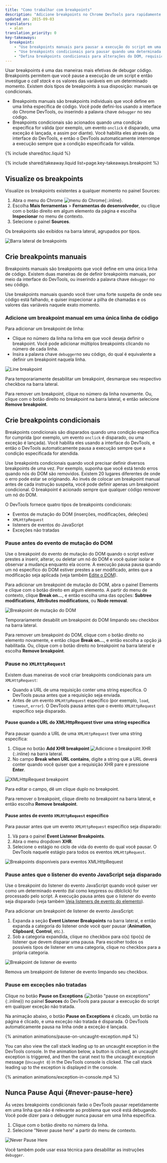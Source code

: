 ```yaml
---
title: "Como trabalhar com breakpoints"
description: "Adicione breakpoints no Chrome DevTools para rapidamente e efetivamente debugar código problemático."
updated_on: 2015-09-03
translators:
  - alan
translation_priority: 0
key-takeaways:
  breakpoint:
    - "Use breakpoints manuais para pausar a execução do script em uma determinada linha de código."
    - "Use breakpoints condicionais para pausar quando uma determinada condição for valida."
    - "Defina breakpoints condicionais para alterações do DOM, requisições XHR, event listeners, e exceções não tratadas."
---
```

<p class="intro">
  Usar breakpoints é uma das maneiras mais efetivas de debugar código. Breakpoints
  permitem que você pause a execução de um script e então investigue o <i>call stack</i>
  e os valores das variáveis em um determinado momento. Existem dois tipos de breakpoints
  à sua disposição: manuais qe condicionais.
</p>

* Breakpoints manuais são breakpoints individuais que você define em uma
  linha específica de código. Você pode defini-los usando a interface do Chrome DevTools, ou
  inserindo a palavra chave `debugger` no seu código.
* Breakpoints condicionais são acionados quando uma condição específica for
  válida (por exemplo, um evento `onclick` é disparado, uma exceção é lançada, e
  assim por diante). Você habilita eles através da interface do DevTools,
  e então o DevTools automaticamente interrompe a execução sempre
  que a condição especificada for válida.

{% include shared/toc.liquid %}

{% include shared/takeaway.liquid list=page.key-takeaways.breakpoint %}

## Visualize os breakpoints

Visualize os breakpoints existentes a qualquer momento no painel Sources:

1. Abra o menu do Chrome ![menu do Chrome](imgs/image_0.png){:.inline}.
2. Escolha **Mais ferramentas** > **Ferramentas do desenvolvedor**, ou clique com o botão direito em algum elemento
   da página e escolha **Inspecionar** no menu de contexto.
3. Selecione o painel **Sources**.

Os breakpoints são exibidos na barra lateral, agrupados por tipos.

![Barra lateral de breakpoints](imgs/image_1.png)

## Crie breakpoints manuais

Breakpoints manuais são breakpoints que você define em uma única linha de código. Existem duas maneiras de
de definir breakpoints manuais, por meio da interface do DevTools, ou inserindo a palavra chave `debugger`
no seu código.

Use breakpoints manuais quando você tiver uma forte suspeita de onde seu código está falhando,
e quiser inspecionar a pilha de chamadas e os valores das variáveis naquele exato momento.

### Adicione um breakpoint manual em uma única linha de código

Para adicionar um breakpoint de linha:

* Clique no número da linha na linha em que você deseja
  definir o breakpoint. Você pode adicionar múltiplos breakpoints clicando no
  número de cada linha.
* Insira a palavra chave `debugger`no seu código, do qual é
  equivalente a definir um breakpoint naquela linha.

![Line breakpoint](imgs/image_2.png)

Para temporariamente desabilitar um breakpoint, desmarque seu respectivo checkbox na barra lateral.

Para remover um breakpoint, clique no número da linha novamente. Ou, clique com o botão direito
no breakpoint na barra lateral, e então selecione **Remove breakpoint**.

## Crie breakpoints condicionais

Breakpoints condicionais são disparados quando uma condição específica for
cumprida (por exemplo, um evento `onclick` é disparado, ou uma exceção é lançada).
Você habilita eles usando a interface do DevTools,
e então o DevTools automaticamente pausa a execução sempre que a condição
especificada for atendida.

Use breakpoints condicionais quando você precisar definir diversos breakpoints de uma vez.
Por exemplo, suponha que você está tendo erros quando nós do DOM são removidos.
Existem 20 lugares diferentes de onde o erro pode estar se originando. Ao invés de
colocar um breakpoint manual antes de cada instrução suspeita, você pode definir
apenas um breakpoint condicional. O breakpoint é acionado sempre que qualquer código
remover um nó do DOM.

O DevTools fornece quatro tipos de breakpoints condicionais:

* Eventos de mutação do DOM (inserções, modificações, deleções)
* `XMLHttpRequest`
* listeners de eventos do JavaScript
* Exceções não tratadas

### Pause antes do evento de mutação do DOM

Use o breakpoint do evento de mutação do DOM quando o script estiver prestes a inserir, alterar,
ou deletar um nó do DOM e você quiser isolar e observar a mudança enquanto ela ocorre.
A execução pausa pausa quando um nó específico do DOM estiver prestes a ser modificado, antes que a modificação
seja aplicada (veja também [Edite o DOM](/web/tools/chrome-devtools/iterate/inspect-styles/edit-dom)).

Para adicionar um breakpoint de mutação do DOM, abra o painel Elements e clique com o botão direito em algum elemento.
A partir do menu de contexto, clique **Break on…**, e então escolha uma das opções:
**Subtree modifications**, **Attributes modifications**, ou **Node removal**.

![Breakpoint de mutação do DOM](imgs/image_3.png)

Temporariamente desabilit um breakpoint do DOM limpando seu checkbox na barra lateral.

Para remover um breakpoint do DOM, clique com o botão direito no elemento novamente, e então clique
**Break on…**, e então escolha a opção já habilitada. Ou, clique com o botão direito no
breakpoint na barra lateral e escolha **Remove breakpoint**.

### Pause no `XMLHttpRequest`

Existem duas maneiras de você criar breakpoints condicionais para um `XMLHttpRequest`:

* Quando a URL de uma requisição conter uma string específica. O DevTools pausa antes
  que a requisição seja enviada.
* Antes de um evento `XMLHttpRequest` específico (por exemplo, `load`, `timeout`, `error`). O DevTools
  pausa antes que o evento `XMLHttpRequest` específico seja disparado.

#### Pause quando a URL do XMLHttpRequest tiver uma string específica

Para pausar quando a URL de uma `XMLHttpRequest` tiver uma string específica:

1. Clique no botão **Add XHR breakpoint**
   ![Adicione o breakpoint XHR](imgs/image_4.png){:.inline} na barra lateral.
2. No campo **Break when URL contains**, digite a string que a
   URL deverá conter quando você quiser que a requisição XHR pare e pressione
   **Enter**.

![XMLHttpRequest breakpoint](imgs/image_5.png)

Para editar o campo, dê um clique duplo no breakpoint.

Para remover o breakpoint, clique direito no breakpoint na barra lateral, e então
escolha **Remove breakpoint**.

#### Pause antes de evento `XMLHttpRequest` específico

Para pausar antes que um evento `XMLHttpRequest` específico seja disparado:

1. Vá para o painel **Event Listener Breakpoints**.
2. Abra o menu dropdown **XHR**.
3. Selecione o estágio no ciclo de vida do evento do qual você pausar.
   O DevTools naquele estágio para todos os eventos `XMLHttpRequest`.

![Breakpoints disponíveis para eventos XMLHttpRequest](imgs/xhr-events.png)

### Pause antes que o listener do evento JavaScript seja disparado

Use o breakpoint do listener do evento JavaScript
quando você quiser ver como um determinado evento
(tal como keypress ou dblclick) for processado pelo script.
A execução pausa antes que o listener do evento seja disparado (veja também
[Veja listeners de evento do elemento](/web/tools/chrome-devtools/iterate/inspect-styles/edit-dom#view-element-event-listeners)).

Para adicionar um breakpoint de listener de evento JavaScript:

1. Expanda a seção **Event Listener Breakpoints** na barra lateral,
   e então expanda a categoria do listener onde você quer pausar
   (**Animation**, **Clipboard**, **Control**, etc.).
2. Sob a categoria expandida, clique no checkbox para o(s) tipo(s)
   de listener que devem disparar uma pausa. Para escolher todos os possíveis
   tipos de listener em uma categoria, clique no checkbox para a própria categoria.

![Breakpoint de listener de evento](imgs/image_6.png)

Remova um breakpoint de listener de evento limpando seu checkbox.

### Pause em exceções não tratadas

Clique no botão **Pause on Exceptions**
(![botão "pause on exceptions"](imgs/pause-on-exception-button.png){:.inline})
no painel **Sources** do DevTools para pausar a execução do script em qualquer
exceção não tratada.

Na animação abaixo, o botão **Pause on Exceptions** é clicado, um
botão na página é clicado, e uma exceção não tratada é disparada.
O DevTools automaticamente pausa na linha onde a exceção é lançada.

{% animation animations/pause-on-uncaught-exception.mp4 %}

You can also view the call stack leading up to an uncaught exception
in the DevTools console. In the animation below, a button is clicked,
an uncaught exception is triggered,
and then the carat next to the uncaught exception message (`Uncaught 0`) in the
DevTools console is clicked. The call stack leading up to the exception
is displayed in the console.

{% animation animations/exception-in-console.mp4 %}

## Nunca Pause Aqui {#never-pause-here}

Ás vezes breakpoints condicionais farão o DevTools pausar repetidamente
em uma linha que não é relevante ao problema que você está debugando. Você pode dizer
para o debugger nunca pausar em uma linha específica.

1. Clique com o botão direito no número da linha.
2. Selecione "Never pause here" a partir do menu de contexto.

![Never Pause Here](imgs/never-pause-here.png)

Você também pode usar essa técnica para desabilitar as instruções `debugger`.
